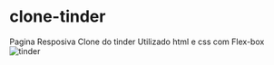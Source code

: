 # clone-tinder
Pagina Resposiva Clone do tinder Utilizado html e css com Flex-box
![tinder](https://user-images.githubusercontent.com/38733044/151047558-7319a831-a618-41ee-b4b7-e0bea7ea7b83.PNG)
